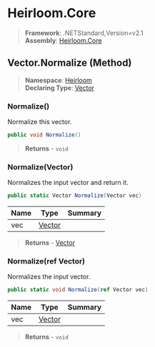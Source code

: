 # Heirloom.Core

> **Framework**: .NETStandard,Version=v2.1  
> **Assembly**: [Heirloom.Core][0]

## Vector.Normalize (Method)

> **Namespace**: [Heirloom][0]  
> **Declaring Type**: [Vector][1]

### Normalize()

Normalize this vector.

```cs
public void Normalize()
```

> **Returns** - `void`

### Normalize(Vector)

Normalizes the input vector and return it.

```cs
public static Vector Normalize(Vector vec)
```

| Name | Type        | Summary |
|------|-------------|---------|
| vec  | [Vector][1] |         |

> **Returns** - [Vector][1]

### Normalize(ref Vector)

Normalizes the input vector.

```cs
public static void Normalize(ref Vector vec)
```

| Name | Type        | Summary |
|------|-------------|---------|
| vec  | [Vector][1] |         |

> **Returns** - `void`

[0]: ../../../Heirloom.Core.md
[1]: ../Vector.md
